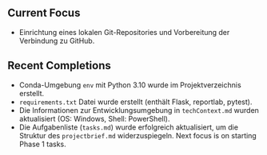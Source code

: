 ## Current Focus
- Einrichtung eines lokalen Git-Repositories und Vorbereitung der Verbindung zu GitHub.

## Recent Completions
- Conda-Umgebung `env` mit Python 3.10 wurde im Projektverzeichnis erstellt.
- `requirements.txt` Datei wurde erstellt (enthält Flask, reportlab, pytest).
- Die Informationen zur Entwicklungsumgebung in `techContext.md` wurden aktualisiert (OS: Windows, Shell: PowerShell).
- Die Aufgabenliste (`tasks.md`) wurde erfolgreich aktualisiert, um die Struktur des `projectbrief.md` widerzuspiegeln. Next focus is on starting Phase 1 tasks. 